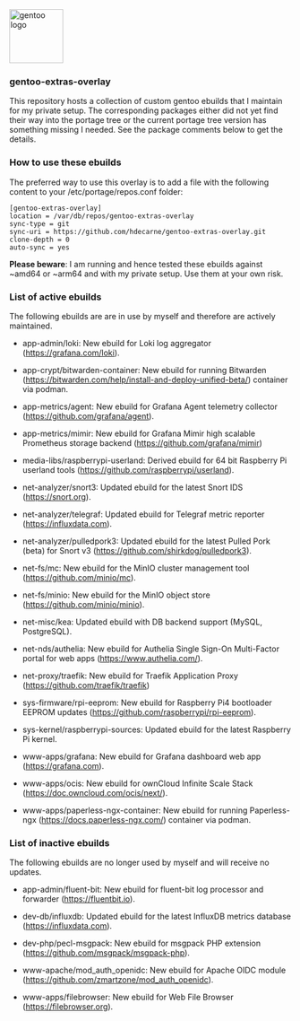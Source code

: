 <img src="https://www.gentoo.org/assets/img/logo/gentoo-logo.svg" width="96" title="gentoo logo">

### gentoo-extras-overlay
This repository hosts a collection of custom gentoo ebuilds that I maintain for my private setup.
The corresponding packages either did not yet find their way into the portage tree or the current portage tree version has something missing I needed. See the package comments below to get the details.

### How to use these ebuilds
The preferred way to use this overlay is to add a file with the following content to your /etc/portage/repos.conf folder:

	[gentoo-extras-overlay]                 
	location = /var/db/repos/gentoo-extras-overlay           
	sync-type = git                         
	sync-uri = https://github.com/hdecarne/gentoo-extras-overlay.git                
	clone-depth = 0                         
	auto-sync = yes

__Please beware__: I am running and hence tested these ebuilds against ~amd64 or ~arm64 and with my private setup. Use them at your own risk.

### List of active ebuilds
The following ebuilds are are in use by myself and therefore are actively maintained.

* app-admin/loki: New ebuild for Loki log aggregator (https://grafana.com/loki).

* app-crypt/bitwarden-container: New ebuild for running Bitwarden (https://bitwarden.com/help/install-and-deploy-unified-beta/) container via podman.

* app-metrics/agent: New ebuild for Grafana Agent telemetry collector (https://github.com/grafana/agent).

* app-metrics/mimir: New ebuild for Grafana Mimir high scalable Prometheus storage backend (https://github.com/grafana/mimir)

* media-libs/raspberrypi-userland: Derived ebuild for 64 bit Raspberry Pi userland tools (https://github.com/raspberrypi/userland).

* net-analyzer/snort3: Updated ebuild for the latest Snort IDS (https://snort.org).

* net-analyzer/telegraf: Updated ebuild for Telegraf metric reporter (https://influxdata.com).

* net-analyzer/pulledpork3: Updated ebuild for the latest Pulled Pork (beta) for Snort v3 (https://github.com/shirkdog/pulledpork3).

* net-fs/mc: New ebuild for the MinIO cluster management tool (https://github.com/minio/mc).

* net-fs/minio: New ebuild for the MinIO object store (https://github.com/minio/minio).

* net-misc/kea: Updated ebuild with DB backend support (MySQL, PostgreSQL).

* net-nds/authelia: New ebuild for Authelia Single Sign-On Multi-Factor portal for web apps (https://www.authelia.com/).

* net-proxy/traefik: New ebuild for Traefik Application Proxy (https://github.com/traefik/traefik)

* sys-firmware/rpi-eeprom: New ebuild for Raspberry Pi4 bootloader EEPROM updates (https://github.com/raspberrypi/rpi-eeprom).

* sys-kernel/raspberrypi-sources: Updated ebuild for the latest Raspberry Pi kernel.

* www-apps/grafana: New ebuild for Grafana dashboard web app (https://grafana.com).

* www-apps/ocis: New ebuild for ownCloud Infinite Scale Stack (https://doc.owncloud.com/ocis/next/).

* www-apps/paperless-ngx-container: New ebuild for running Paperless-ngx (https://docs.paperless-ngx.com/) container via podman.

### List of inactive ebuilds
The following ebuilds are no longer used by myself and will receive no updates.

* app-admin/fluent-bit: New ebuild for fluent-bit log processor and forwarder (https://fluentbit.io).

* dev-db/influxdb: Updated ebuild for the latest InfluxDB metrics database (https://influxdata.com).

* dev-php/pecl-msgpack: New ebuild for msgpack PHP extension (https://github.com/msgpack/msgpack-php).

* www-apache/mod_auth_openidc: New ebuild for Apache OIDC module (https://github.com/zmartzone/mod_auth_openidc).

* www-apps/filebrowser: New ebuild for Web File Browser (https://filebrowser.org).
